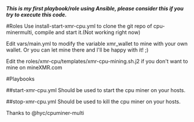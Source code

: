 **_This is my first playbook/role using Ansible, please consider this if you try to execute this code._**

#Roles
Use install-start-xmr-cpu.yml to clone the git repo of cpu-minermulti, compile and start it.(Not working right now)

Edit vars/main.yml to modify the variable xmr_wallet to mine with your own wallet. Or you can let mine there and I'll be happy with it! ;)

Edit the roles/xmr-cpu/templates/xmr-cpu-mining.sh.j2 if you don't want to mine on mineXMR.com

#Playbooks

##start-xmr-cpu.yml
Should be used to start the cpu miner on your hosts.

##stop-xmr-cpu.yml
Should be used to kill the cpu miner on your hosts.

Thanks to @hyc/cpuminer-multi
